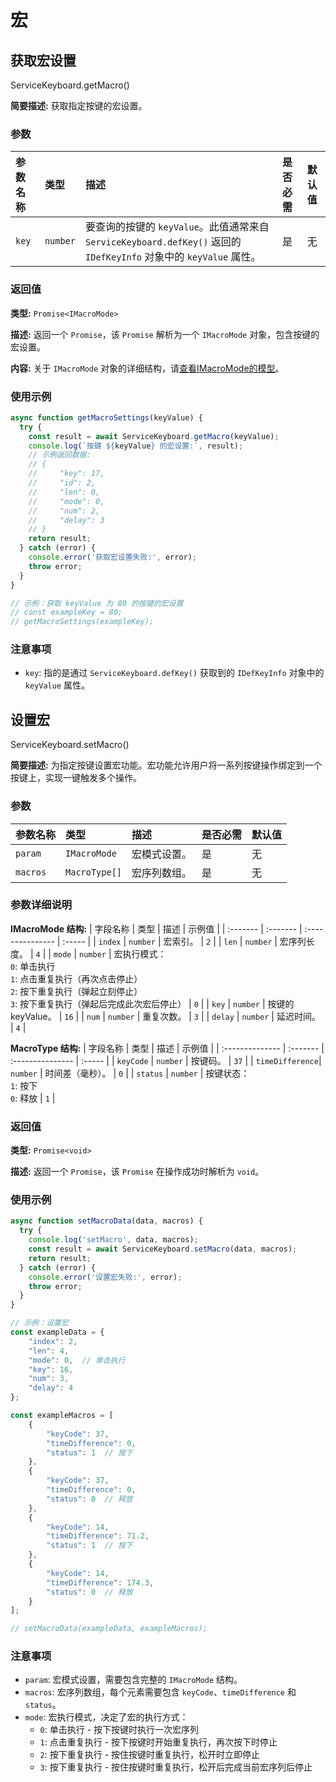 # 宏

## 获取宏设置

ServiceKeyboard.getMacro()

**简要描述:**
获取指定按键的宏设置。

### 参数
| 参数名称 | 类型     | 描述                                                                                                | 是否必需 | 默认值 |
| :------- | :------- | :-------------------------------------------------------------------------------------------------- | :------- | :----- |
| `key`    | `number` | 要查询的按键的 `keyValue`。此值通常来自 `ServiceKeyboard.defKey()` 返回的 `IDefKeyInfo` 对象中的 `keyValue` 属性。 | 是       | 无     |

### 返回值
**类型:** `Promise<IMacroMode>`

**描述:** 返回一个 `Promise`，该 `Promise` 解析为一个 `IMacroMode` 对象，包含按键的宏设置。

**内容:** 关于 `IMacroMode` 对象的详细结构，请[查看IMacroMode的模型](/keyboard/model#宏)。

### 使用示例
```js
async function getMacroSettings(keyValue) {
  try {
    const result = await ServiceKeyboard.getMacro(keyValue);
    console.log(`按键 ${keyValue} 的宏设置:`, result);
    // 示例返回数据:
    // {
    //     "key": 17,
    //     "id": 2,
    //     "len": 0,
    //     "mode": 0,
    //     "num": 2,
    //     "delay": 3
    // }
    return result;
  } catch (error) {
    console.error('获取宏设置失败:', error);
    throw error;
  }
}

// 示例：获取 keyValue 为 80 的按键的宏设置
// const exampleKey = 80;
// getMacroSettings(exampleKey);
```

### 注意事项
*   `key`: 指的是通过 `ServiceKeyboard.defKey()` 获取到的 `IDefKeyInfo` 对象中的 `keyValue` 属性。



## 设置宏

ServiceKeyboard.setMacro()

**简要描述:**
为指定按键设置宏功能。宏功能允许用户将一系列按键操作绑定到一个按键上，实现一键触发多个操作。

### 参数
| 参数名称     | 类型                    | 描述                                                                                                | 是否必需 | 默认值 |
| :----------- | :---------------------- | :-------------------------------------------------------------------------------------------------- | :------- | :----- |
| `param`      | `IMacroMode`           | 宏模式设置。                                                                                        | 是       | 无     |
| `macros`     | `MacroType[]`          | 宏序列数组。                                                                                        | 是       | 无     |

### 参数详细说明

**IMacroMode 结构:**
| 字段名称 | 类型     | 描述             | 示例值 |
| :------- | :------- | :--------------- | :----- |
| `index`  | `number` | 宏索引。         | `2`    |
| `len`    | `number` | 宏序列长度。     | `4`    |
| `mode`   | `number` | 宏执行模式：<br/>`0`: 单击执行<br/>`1`: 点击重复执行（再次点击停止）<br/>`2`: 按下重复执行（弹起立刻停止）<br/>`3`: 按下重复执行（弹起后完成此次宏后停止） | `0`    |
| `key`    | `number` | 按键的keyValue。 | `16`   |
| `num`    | `number` | 重复次数。       | `3`    |
| `delay`  | `number` | 延迟时间。       | `4`    |

**MacroType 结构:**
| 字段名称        | 类型     | 描述             | 示例值 |
| :-------------- | :------- | :--------------- | :----- |
| `keyCode`       | `number` | 按键码。         | `37`   |
| `timeDifference`| `number` | 时间差（毫秒）。 | `0`    |
| `status`        | `number` | 按键状态：<br/>`1`: 按下<br/>`0`: 释放 | `1`    |

### 返回值
**类型:** `Promise<void>`

**描述:** 返回一个 `Promise`，该 `Promise` 在操作成功时解析为 `void`。

### 使用示例
```js
async function setMacroData(data, macros) {
  try {
    console.log('setMacro', data, macros);
    const result = await ServiceKeyboard.setMacro(data, macros);
    return result;
  } catch (error) {
    console.error('设置宏失败:', error);
    throw error;
  }
}

// 示例：设置宏
const exampleData = {
    "index": 2,
    "len": 4,
    "mode": 0,  // 单击执行
    "key": 16,
    "num": 3,
    "delay": 4
};

const exampleMacros = [
    {
        "keyCode": 37,
        "timeDifference": 0,
        "status": 1  // 按下
    },
    {
        "keyCode": 37,
        "timeDifference": 0,
        "status": 0  // 释放
    },
    {
        "keyCode": 14,
        "timeDifference": 71.2,
        "status": 1  // 按下
    },
    {
        "keyCode": 14,
        "timeDifference": 174.3,
        "status": 0  // 释放
    }
];

// setMacroData(exampleData, exampleMacros);
```

### 注意事项
*   `param`: 宏模式设置，需要包含完整的 `IMacroMode` 结构。
*   `macros`: 宏序列数组，每个元素需要包含 `keyCode`、`timeDifference` 和 `status`。
*   `mode`: 宏执行模式，决定了宏的执行方式：
    *   `0`: 单击执行 - 按下按键时执行一次宏序列
    *   `1`: 点击重复执行 - 按下按键时开始重复执行，再次按下时停止
    *   `2`: 按下重复执行 - 按住按键时重复执行，松开时立即停止
    *   `3`: 按下重复执行 - 按住按键时重复执行，松开后完成当前宏序列后停止
